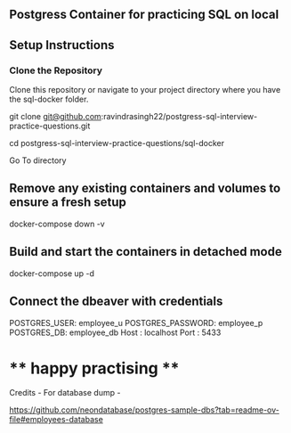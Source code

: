 ## Postgress Container for practicing SQL on local


## Setup Instructions
###  Clone the Repository
Clone this repository or navigate to your project directory where you have the sql-docker folder.


git clone git@github.com:ravindrasingh22/postgress-sql-interview-practice-questions.git


cd postgress-sql-interview-practice-questions/sql-docker


Go To directory

## Remove any existing containers and volumes to ensure a fresh setup
docker-compose down -v

## Build and start the containers in detached mode
docker-compose up -d

## Connect the dbeaver with credentials

POSTGRES_USER: employee_u
POSTGRES_PASSWORD: employee_p
POSTGRES_DB: employee_db
Host : localhost
Port : 5433

# ** happy practising ** #


Credits - For database dump -

https://github.com/neondatabase/postgres-sample-dbs?tab=readme-ov-file#employees-database
